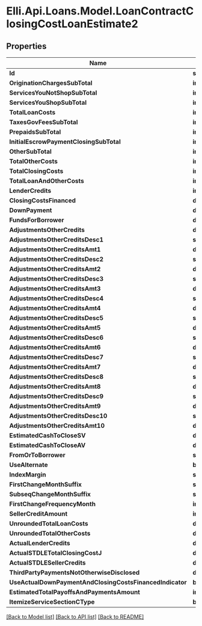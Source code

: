 # Elli.Api.Loans.Model.LoanContractClosingCostLoanEstimate2
## Properties

Name | Type | Description | Notes
------------ | ------------- | ------------- | -------------
**Id** | **string** |  | [optional] 
**OriginationChargesSubTotal** | **int?** |  | [optional] 
**ServicesYouNotShopSubTotal** | **int?** |  | [optional] 
**ServicesYouShopSubTotal** | **int?** |  | [optional] 
**TotalLoanCosts** | **int?** |  | [optional] 
**TaxesGovFeesSubTotal** | **int?** |  | [optional] 
**PrepaidsSubTotal** | **int?** |  | [optional] 
**InitialEscrowPaymentClosingSubTotal** | **int?** |  | [optional] 
**OtherSubTotal** | **int?** |  | [optional] 
**TotalOtherCosts** | **int?** |  | [optional] 
**TotalClosingCosts** | **int?** |  | [optional] 
**TotalLoanAndOtherCosts** | **int?** |  | [optional] 
**LenderCredits** | **int?** |  | [optional] 
**ClosingCostsFinanced** | **double?** |  | [optional] 
**DownPayment** | **double?** |  | [optional] 
**FundsForBorrower** | **double?** |  | [optional] 
**AdjustmentsOtherCredits** | **double?** |  | [optional] 
**AdjustmentsOtherCreditsDesc1** | **string** |  | [optional] 
**AdjustmentsOtherCreditsAmt1** | **double?** |  | [optional] 
**AdjustmentsOtherCreditsDesc2** | **string** |  | [optional] 
**AdjustmentsOtherCreditsAmt2** | **double?** |  | [optional] 
**AdjustmentsOtherCreditsDesc3** | **string** |  | [optional] 
**AdjustmentsOtherCreditsAmt3** | **double?** |  | [optional] 
**AdjustmentsOtherCreditsDesc4** | **string** |  | [optional] 
**AdjustmentsOtherCreditsAmt4** | **double?** |  | [optional] 
**AdjustmentsOtherCreditsDesc5** | **string** |  | [optional] 
**AdjustmentsOtherCreditsAmt5** | **double?** |  | [optional] 
**AdjustmentsOtherCreditsDesc6** | **string** |  | [optional] 
**AdjustmentsOtherCreditsAmt6** | **double?** |  | [optional] 
**AdjustmentsOtherCreditsDesc7** | **string** |  | [optional] 
**AdjustmentsOtherCreditsAmt7** | **double?** |  | [optional] 
**AdjustmentsOtherCreditsDesc8** | **string** |  | [optional] 
**AdjustmentsOtherCreditsAmt8** | **double?** |  | [optional] 
**AdjustmentsOtherCreditsDesc9** | **string** |  | [optional] 
**AdjustmentsOtherCreditsAmt9** | **double?** |  | [optional] 
**AdjustmentsOtherCreditsDesc10** | **string** |  | [optional] 
**AdjustmentsOtherCreditsAmt10** | **double?** |  | [optional] 
**EstimatedCashToCloseSV** | **double?** |  | [optional] 
**EstimatedCashToCloseAV** | **double?** |  | [optional] 
**FromOrToBorrower** | **string** |  | [optional] 
**UseAlternate** | **bool?** |  | [optional] 
**IndexMargin** | **string** |  | [optional] 
**FirstChangeMonthSuffix** | **string** |  | [optional] 
**SubseqChangeMonthSuffix** | **string** |  | [optional] 
**FirstChangeFrequencyMonth** | **int?** |  | [optional] 
**SellerCreditAmount** | **int?** |  | [optional] 
**UnroundedTotalLoanCosts** | **double?** |  | [optional] 
**UnroundedTotalOtherCosts** | **double?** |  | [optional] 
**ActualLenderCredits** | **double?** |  | [optional] 
**ActualSTDLETotalClosingCostJ** | **double?** |  | [optional] 
**ActualSTDLESellerCredits** | **double?** |  | [optional] 
**ThirdPartyPaymentsNotOtherwiseDisclosed** | **double?** |  | [optional] 
**UseActualDownPaymentAndClosingCostsFinancedIndicator** | **bool?** |  | [optional] 
**EstimatedTotalPayoffsAndPaymentsAmount** | **int?** |  | [optional] 
**ItemizeServiceSectionCType** | **bool?** |  | [optional] 

[[Back to Model list]](../README.md#documentation-for-models) [[Back to API list]](../README.md#documentation-for-api-endpoints) [[Back to README]](../README.md)

